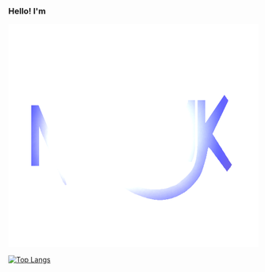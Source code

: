 ### Hello! I'm

<img src="resources/Nan0MK 2021V2 RC2 Clear.png" style="width:650px;height:450px;">

[![Top Langs](https://github-readme-stats.vercel.app/api/top-langs/?username=anuraghazra&langs_count=8)](https://github.com/anuraghazra/github-readme-stats)

<!--[![Anurag's GitHub stats](https://github-readme-stats.vercel.app/api?username=Nan0MK)](https://github.com/anuraghazra/github-readme-stats)-->


<!--
**Nan0MK/Nan0MK** is a ✨ _special_ ✨ repository because its `README.md` (this file) appears on your GitHub profile.

Here are some ideas to get you started:

- 🔭 I’m currently working on ...
- 🌱 I’m currently learning ...
- 👯 I’m looking to collaborate on ...
- 🤔 I’m looking for help with ...
- 💬 Ask me about ...
- 📫 How to reach me: ...
- 😄 Pronouns: ...
- ⚡ Fun fact: ...
-->
